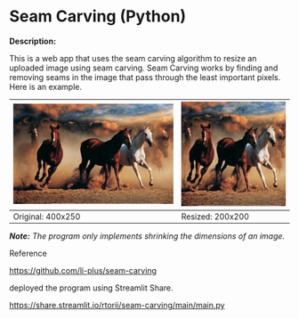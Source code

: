 # Seam Carving (Python)

**Description:**

This is a web app that uses the seam carving algorithm to resize an uploaded image using seam carving. Seam Carving works by finding and removing seams in the image that pass through the least important pixels. Here is an example.


| ![](Test_file_horse/400x250.png) | ![](Test_file_horse/200x200.jpg) |
| ------ | ------ |
| Original: 400x250 | Resized: 200x200 | |

_**Note:** The program only implements shrinking the dimensions of an image._



Reference

https://github.com/li-plus/seam-carving

deployed the program using Streamlit Share.

https://share.streamlit.io/rtorii/seam-carving/main/main.py
